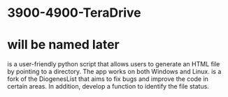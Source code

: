 # 3900-4900-TeraDrive
# <AppName> will be named later
<AppName> is a user-friendly python script that allows users to generate an HTML file by pointing to a directory. The app works on both Windows and Linux. <AppName> is a fork of the DiogenesList that aims to fix bugs and improve the code in certain areas. In addition, <AppName> develop a function to identify the file status.




